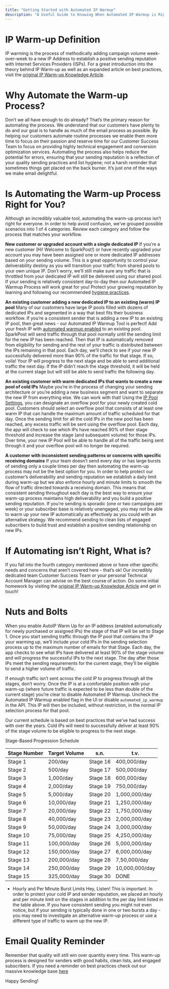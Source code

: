 ```yaml
---
title: "Getting Started with Automated IP Warmup"
description: "A Useful Guide to Knowing When Automated IP Warmup is Right for You and How to Use It"
---
```


# IP Warm-up Definition
IP warming is the process of methodically adding campaign volume week-over-week to a new IP Address to establish a positive sending reputation with Internet Services Providers (ISPs). For a great introduction into the theory behind IP Warm-up as well as an expanded article on best practices, visit the [original IP Warm-up Knowledge Article](https://www.sparkpost.com/docs/deliverability/ip-warm-up-overview/).


# Why Automate the Warm-up Process?
Don’t we all have enough to do already? That’s the primary reason for automating the process. We understand that our customers have plenty to do and our goal is to handle as much of the email process as possible. By helping our customers automate routine processes we enable them more time to focus on their passion and reserve time for our Customer Success Team to focus on providing highly technical engagement and conversion optimization services. Automating the process also helps reduce the potential for errors, ensuring that your sending reputation is a reflection of your quality sending practices and list hygiene; not a harsh reminder that sometimes things get placed on the back burner. It’s just one of the ways we make email delightful. 


# Is Automating the Warm-up Process Right for You?
Although an incredibly valuable tool, automating the warm-up process isn’t right for everyone. In order to help avoid confusion, we’ve grouped possible scenarios into 1 of 4 categories. Review each category and follow the process that matches your workflow. 

**New customer or upgraded account with a single dedicated IP**
If you’re a new customer (Hi! Welcome to SparkPost!) or have recently upgraded your account you may have been assigned one or more dedicated IP addresses based on your sending volume. This is a great opportunity to control your deliverability destiny as  you will transition your traffic from shared pools to your own unique IP. Don’t worry, we’ll still make sure any traffic that is throttled from your dedicated IP will still be delivered using our shared pool. If your sending is relatively consistent day-to-day then our Automated IP Warmup Process will work great for you! Protect your growing reputation by learning and following our recommended [hygiene practices](https://www.sparkpost.com/blog/weekly-digest-024/).

**An existing customer adding a new dedicated IP to an existing (warm) IP pool** 
Many of our customers have large IP pools filled with dozens of dedicated IPs and segmented in a way that best fits their business workflow. If you’re a consistent sender that is adding a new IP to an existing IP pool, then great news - our Automated IP Warmup Tool is perfect! Add your fresh IP with [automated warmup enabled](https://developers.sparkpost.com/api/sending-ips) to an existing pool. SparkPost will send traffic through that pool normally until the sending limit for the new IP has been reached. Then that IP is automatically removed from eligibility for sending and the rest of your traffic is distributed between the IPs remaining in that pool. Each day, we’ll check to see if your new IP successfully delivered more than 90% of the traffic for that stage. If so, voila! Your IP will progress to the next stage and be able to send additional traffic the next day. If the IP didn’t reach the stage threshold, it will be held at the current stage but will still be able to send traffic the following day. 

**An existing customer with warm dedicated IPs that wants to create a new pool of cold IPs**
Maybe you’re in the process of changing your sending architecture or you’re adding a new business segment and want to separate the new IP from everything else. We can work with that! Using the [IP Pool Settings](https://developers.sparkpost.com/api/ip-pools/), you can designate an overflow pool for your newly created cold pool. Customers should select an overflow pool that consists of at least one warm IP that can handle the maximum amount of traffic scheduled for that day. Once the sending limit for all the cold IPs in the new pool has been reached, any excess traffic will be sent using the overflow pool. Each day, the app will check to see which IPs have reached 90% of their stage threshold and increase the stage (and subsequent volume) for those IPs. Over time, your new IP Pool will be able to handle all of the traffic being sent through it and your overflow pool will no longer be required. 

**A customer with inconsistent sending patterns or concerns with specific receiving domains**
If your team doesn’t send every day or has large bursts of sending only a couple times per day then automating the warm-up process may not be the best option for you. In order to help protect our customer’s deliverability and sending reputation we establish a daily limit during warm-up but we also enforce hourly and minute limits to smooth the flow of traffic directed towards a receiving domain. This means that consistent sending throughout each day is the best way to ensure your warm-up process maintains high deliverability and you build a positive sending reputation. If you’re sending is sporadic (one or two campaigns per week) or your subscriber base is relatively unengaged, you may not be able to warm up your new IP automatically as effectively as you could with an alternative strategy. We recommend sending to clean lists of engaged subscribers to build trust and establish a positive sending relationship on new IPs. 

# If Automating isn’t Right, What is? 
If you fall into the fourth category mentioned above or have other specific needs and concerns that aren’t covered here - that’s ok! Our incredibly dedicated team Customer Success Team or your personal Technical Account Manager can advise on the best course of action. Do some initial homework by visiting the [original IP Warm-up Knowledge Article](https://www.sparkpost.com/docs/deliverability/ip-warm-up-overview/) and get in touch!


# Nuts and Bolts
When you enable AutoIP Warm Up for an IP address (enabled automatically for newly purchased or assigned IPs) the stage of that IP will be set to Stage 1. Once you start sending traffic through the IP pool that contains the IP your warming up, we’ll include your cold IPs in the sending selection process up to the maximum number of emails for that Stage. Each day, the app checks to see what IPs have delivered at least 90% of the stage volume and will progress the successful IPs to the next stage. The day after those IPs meet the sending requirements for the current stage, they’ll be eligible to send a higher volume of traffic.

If enough traffic isn’t sent across the cold IP to progress through all the stages, don’t worry. Once the IP is at a comfortable position with your warm-up (where future traffic is expected to be less than double of the current stage) you’re clear to disable Automated IP Warmup. Uncheck the Automated IP Warmup enabled flag in the UI or disable `automated_ip_warmup` in the API.  This IP will then be included, without restriction, in the normal IP selection process for that pool. 

Our current schedule is based on best practices that we’ve had success with over the years. Cold IPs will need to successfully deliver at least 90% of the stage volume to be eligible to progress to the next stage. 

Stage-Based Progression Schedule

Stage Number | Target Volume | s.n. | t.v. 
------------ | ------------- | ------------- | -------------
Stage 1  | 200/day | Stage 16 | 400,000/day
Stage 2  | 500/day | Stage 17 | 500,000/day
Stage 3 | 1,000/day | Stage 18 | 600,000/day
Stage 4  | 2,000/day | Stage 19 | 750,000/day
Stage 5  | 5,000/day | Stage 20 | 1,000,000/day
Stage 6  | 10,000/day | Stage 21 | 1,250,000/day
Stage 7  | 20,000/day | Stage 22 | 1,750,000/day
Stage 8  | 40,000/day | Stage 23 | 2,000,000/day
Stage 9  | 50,000/day | Stage 24 | 3,000,000/day
Stage 10  | 75,000/day | Stage 25 | 4,250,000/day
Stage 11  | 100,000/day | Stage 26 | 5,000,000/day
Stage 12  | 150,000/day | Stage 27 | 6,000,000/day
Stage 13  | 200,000/day | Stage 28 | 7,50,000/day
Stage 14  | 250,000/day | Stage 29 | 10,000,000/day
Stage 15  | 325,000/day | Stage 30 | DONE


* Hourly and Per Minute Burst  Limits
Hey, Listen! This is important. In order to protect your cold IP and sender reputation, we placed an hourly and per minute limit on the stages in addition to the per day limit listed in the table above. If you have consistent sending you might not even notice, but if your sending is typically done in one or two bursts a day - you may need to investigate an alternative warm-up process or use a different type of traffic to warm up the new IP. 


# Email Quality Reminder
Remember that quality will still win over quantity every time. This warm-up process is designed for senders with good habits, clean lists, and engaged subscribers. If you need a reminder on best practices check out our massive knowledge base [here](https://www.sparkpost.com/academy/)

Happy Sending!
